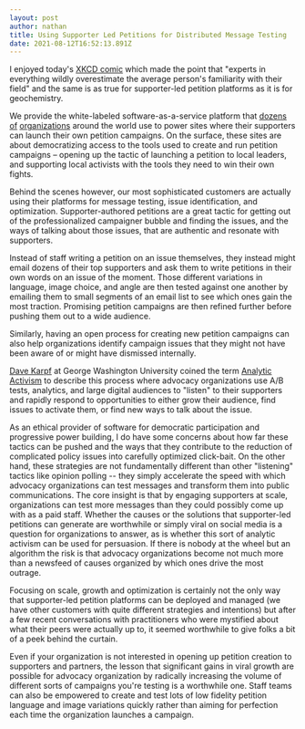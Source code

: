 ```yaml
---
layout: post
author: nathan
title: Using Supporter Led Petitions for Distributed Message Testing
date: 2021-08-12T16:52:13.891Z
---
```

I enjoyed today's [XKCD comic](https://xkcd.com/2501/) which made the point that "experts in everything wildly overestimate the average person's familiarity with their field" and the same is as true for supporter-led petition platforms as it is for geochemistry. 

We provide the white-labeled software-as-a-service platform that [dozens](https://sign.moveon.org/) [of](https://you.38degrees.org.uk) [organizations](https://weact.campact.de/) around the world use to power sites where their supporters can launch their own petition campaigns. On the surface, these sites are about democratizing access to the tools used to create and run petition campaigns – opening up the tactic of launching a petition to local leaders, and supporting local activists with the tools they need to win their own fights. 

Behind the scenes however, our most sophisticated customers are actually using their platforms for message testing, issue identification, and optimization. Supporter-authored petitions are a great tactic for getting out of the professionalized campaigner bubble and finding the issues, and the ways of talking about those issues, that are authentic and resonate with supporters.

Instead of staff writing a petition on an issue themselves, they instead might email dozens of their top supporters and ask them to write petitions in their own words on an issue of the moment. Those different variations in language, image choice, and angle are then tested against one another by emailing them to small segments of an email list to see which ones gain the most traction. Promising petition campaigns are then refined further before pushing them out to a wide audience. 

Similarly, having an open process for creating new petition campaigns can also help organizations identify campaign issues that they might not have been aware of or might have dismissed internally. 

[Dave Karpf](https://twitter.com/davekarpf) at George Washington University coined the term [Analytic Activism](https://oxford.universitypressscholarship.com/view/10.1093/acprof:oso/9780190266127.001.0001/acprof-9780190266127) to describe this process where advocacy organizations use A/B tests, analytics, and large digital audiences to "listen" to their supporters and rapidly respond to opportunities to either grow their audience, find issues to activate them, or find new ways to talk about the issue. 

As an ethical provider of software for democratic participation and progressive power building, I do have some concerns about how far these tactics can be pushed and the ways that they contribute to the reduction of complicated policy issues into carefully optimized click-bait. On the other hand, these strategies are not fundamentally different than other "listening" tactics like opinion polling -- they simply accelerate the speed with which advocacy organizations can test messages and transform them into public communications. The core insight is that by engaging supporters at scale, organizations can test more messages than they could possibly come up with as a paid staff. Whether the causes or the solutions that supporter-led petitions can generate are worthwhile or simply viral on social media is a question for organizations to answer, as is whether this sort of analytic activism can be used for persuasion. If there is nobody at the wheel but an algorithm the risk is that advocacy organizations become not much more than a newsfeed of causes organized by which ones drive the most outrage.

Focusing on scale, growth and optimization is certainly not the only way that supporter-led petition platforms can be deployed and managed (we have other customers with quite different strategies and intentions) but after a few recent conversations with practitioners who were mystified about what their peers were actually up to, it seemed worthwhile to give folks a bit of a peek behind the curtain.

Even if your organization is not interested in opening up petition creation to supporters and partners, the lesson that significant gains in viral growth are possible for advocacy organization by radically increasing the volume of different sorts of campaigns you're testing is a worthwhile one. Staff teams can also be empowered to create and test lots of low fidelity petition language and image variations quickly rather than aiming for perfection each time the organization launches a campaign.